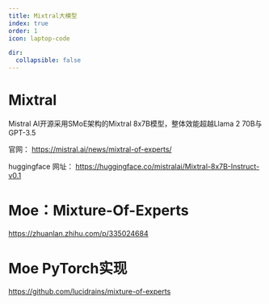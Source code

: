 ```yaml
---
title: Mixtral大模型
index: true
order: 1
icon: laptop-code

dir:
  collapsible: false
---
```


# Mixtral

Mistral AI开源采用SMoE架构的Mixtral 8x7B模型，整体效能超越Llama 2 70B与GPT-3.5


官网：
<https://mistral.ai/news/mixtral-of-experts/>

huggingface 网址：
<https://huggingface.co/mistralai/Mixtral-8x7B-Instruct-v0.1>


# Moe：Mixture-Of-Experts

<https://zhuanlan.zhihu.com/p/335024684>

# Moe PyTorch实现


<https://github.com/lucidrains/mixture-of-experts>

